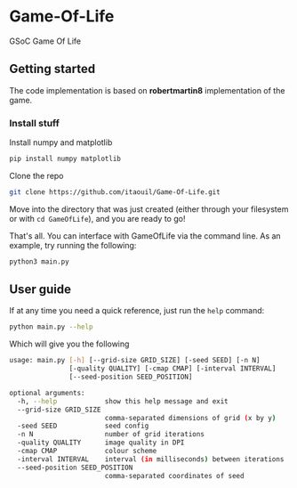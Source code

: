 # Game-Of-Life
GSoC Game Of Life

## Getting started

The code implementation is based on **robertmartin8** implementation of the game.

### Install stuff

Install numpy and matplotlib
```bash
pip install numpy matplotlib
```

Clone the repo

```bash
git clone https://github.com/itaouil/Game-Of-Life.git
```

Move into the directory that was just created (either through your filesystem or with `cd GameOfLife`), and you are ready to go!

That's all. You can interface with GameOfLife via the command line. As an example, try running the following:

```bash
python3 main.py
```

## User guide

If at any time you need a quick reference, just run the `help` command:

```bash
python main.py --help
```

Which will give you the following

```bash
usage: main.py [-h] [--grid-size GRID_SIZE] [-seed SEED] [-n N]
               [-quality QUALITY] [-cmap CMAP] [-interval INTERVAL]
               [--seed-position SEED_POSITION]

optional arguments:
  -h, --help            show this help message and exit
  --grid-size GRID_SIZE
                        comma-separated dimensions of grid (x by y)
  -seed SEED            seed config
  -n N                  number of grid iterations
  -quality QUALITY      image quality in DPI
  -cmap CMAP            colour scheme
  -interval INTERVAL    interval (in milliseconds) between iterations
  --seed-position SEED_POSITION
                        comma-separated coordinates of seed
```
